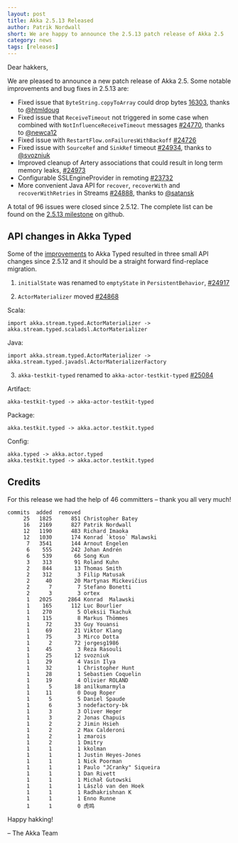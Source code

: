 ```yaml
---
layout: post
title: Akka 2.5.13 Released
author: Patrik Nordwall
short: We are happy to announce the 2.5.13 patch release of Akka 2.5
category: news
tags: [releases]
---
```


Dear hakkers,

We are pleased to announce a new patch release of Akka 2.5. Some notable improvements and bug fixes in 2.5.13 are:

- Fixed issue that `ByteString.copyToArray` could drop bytes [16303](https://github.com/akka/akka/issues/16303), thanks to [@htmldoug](https://github.com/htmldoug)
- Fixed issue that `ReceiveTimeout` not triggered in some case when combined with `NotInfluenceReceiveTimeout` messages [#24770](https://github.com/akka/akka/issues/24770), thanks to [@newca12](https://github.com/newca12)
- Fixed issue with `RestartFlow.onFailuresWithBackoff` [#24726](https://github.com/akka/akka/issues/24726)
- Fixed issue with `SourceRef` and `SinkRef` timeout [#24934](https://github.com/akka/akka/issues/24934), thanks to [@svozniuk](https://github.com/svozniuk)
- Improved cleanup of Artery associations that could result in long term memory leaks, [#24973](https://github.com/akka/akka/issues/24973)
- Configurable SSLEngineProvider in remoting [#23732](https://github.com/akka/akka/issues/23732)
- More convenient Java API for `recover`, `recoverWith` and `recoverWithRetries` in Streams [#24888](https://github.com/akka/akka/issues/24888), thanks to [@satansk](https://github.com/satansk)

A total of 96 issues were closed since 2.5.12. The complete list can be found on the [2.5.13 milestone](https://github.com/akka/akka/milestone/129?closed=1) on github.

## API changes in Akka Typed

Some of the [improvements](https://github.com/akka/akka/issues?utf8=✓&q=is%3Aissue+label%3At%3Atyped+milestone%3A2.5.13+is%3Aclosed+) to Akka Typed resulted in three small API changes since 2.5.12 and it should be a straight forward find-replace migration.

1. `initialState` was renamed to `emptyState` in `PersistentBehavior`, [#24917](https://github.com/akka/akka/issues/24917)

2. `ActorMaterializer` moved [#24868](https://github.com/akka/akka/issues/24868)

Scala:
```
import akka.stream.typed.ActorMaterializer -> akka.stream.typed.scaladsl.ActorMaterializer
```

Java:
```
import akka.stream.typed.ActorMaterializer -> akka.stream.typed.javadsl.ActorMaterializerFactory
```

3. `akka-testkit-typed` renamed to `akka-actor-testkit-typed` [#25084](https://github.com/akka/akka/issues/25084)

Artifact:
```
akka-testkit-typed -> akka-actor-testkit-typed
```

Package:
```
akka.testkit.typed -> akka.actor.testkit.typed
```

Config:
```
akka.typed -> akka.actor.typed
akka.testkit.typed -> akka.actor.testkit.typed
```

## Credits

For this release we had the help of 46 committers – thank you all very much!

```
commits  added  removed
     25   1825      851 Christopher Batey
     16   2169      827 Patrik Nordwall
     12   1190      483 Richard Imaoka
     12   1030      174 Konrad `ktoso` Malawski
      7   3541      144 Arnout Engelen
      6    555      242 Johan Andrén
      6    539       66 Song Kun
      3    313       91 Roland Kuhn
      2    844       13 Thomas Smith
      2    312        3 Filip Matusak
      2     40       20 Martynas Mickevičius
      2      7        7 Stefano Bonetti
      2      3        3 ortex
      1   2025     2864 Konrad  Malawski
      1    165      112 Luc Bourlier
      1    270        5 Oleksii Tkachuk
      1    115        8 Markus Thömmes
      1     72       33 Guy Youansi
      1     69       21 Viktor Klang
      1     75        3 Mirco Dotta
      1      2       72 jorgesg1986
      1     45        3 Reza Rasouli
      1     25       12 svozniuk
      1     29        4 Vasin Ilya
      1     32        1 Christopher Hunt
      1     28        1 Sebastien Coquelin
      1     19        4 Olivier ROLAND
      1      5       18 anilkumarmyla
      1     11        0 Doug Roper
      1      5        5 Daniel Spaude
      1      6        3 nodefactory-bk
      1      3        3 Oliver Heger
      1      3        2 Jonas Chapuis
      1      2        2 Jimin Hsieh
      1      2        2 Max Calderoni
      1      2        1 zmarois
      1      2        1 Dmitry
      1      1        1 kkolman
      1      1        1 Justin Heyes-Jones
      1      1        1 Nick Poorman
      1      1        1 Paulo "JCranky" Siqueira
      1      1        1 Dan Rivett
      1      1        1 Michał Gutowski
      1      1        1 László van den Hoek
      1      1        1 Radhakrishnan K
      1      1        1 Enno Runne
      1      1        0 虎鸣
```
     

Happy hakking!

– The Akka Team


